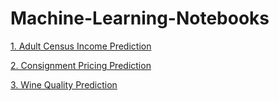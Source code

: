 # Machine-Learning-Notebooks

[1. Adult Census Income Prediction](https://github.com/praj2408/Exploratory-Data-Analysis-Notebooks/blob/main/Adult_Census_Income_Predictions.ipynb)

[2. Consignment Pricing Prediction](https://github.com/praj2408/Exploratory-Data-Analysis-Notebooks/blob/main/Consignment_pricing.ipynb)

[3. Wine Quality Prediction](https://github.com/praj2408/Projects-Jupyter-Notebooks/blob/main/Wine%20quality%20SVM%20Classifier.ipynb)
